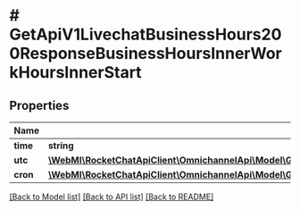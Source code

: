 # # GetApiV1LivechatBusinessHours200ResponseBusinessHoursInnerWorkHoursInnerStart

## Properties

Name | Type | Description | Notes
------------ | ------------- | ------------- | -------------
**time** | **string** |  | [optional]
**utc** | [**\WebMI\RocketChatApiClient\OmnichannelApi\Model\GetApiV1LivechatBusinessHours200ResponseBusinessHoursInnerWorkHoursInnerStartUtc**](GetApiV1LivechatBusinessHours200ResponseBusinessHoursInnerWorkHoursInnerStartUtc.md) |  | [optional]
**cron** | [**\WebMI\RocketChatApiClient\OmnichannelApi\Model\GetApiV1LivechatBusinessHours200ResponseBusinessHoursInnerWorkHoursInnerStartUtc**](GetApiV1LivechatBusinessHours200ResponseBusinessHoursInnerWorkHoursInnerStartUtc.md) |  | [optional]

[[Back to Model list]](../../README.md#models) [[Back to API list]](../../README.md#endpoints) [[Back to README]](../../README.md)
